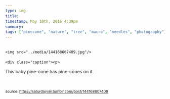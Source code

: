 ```yaml
---
type: img
title: 
timestamp: May 10th, 2016 4:39pm
summary: 
tags: ["pinecone", "nature", "tree", "macro", "needles", "photography"]
---
```


                
                
                
                                                                                        <img src="../media/144168607409.jpg"/>
                                                                                          <div class="caption"><p>

This baby pine-cone has pine-cones on it.

<br/></p> </div>
                                    
                
                
                
                
                                
<small>source: https://saturdayxiii.tumblr.com/post/144168607409</small>